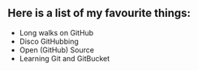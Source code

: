 ## Here is a list of my favourite things:
* Long walks on GitHub
* Disco GitHubbing
* Open (GitHub) Source
* Learning Git and GitBucket
